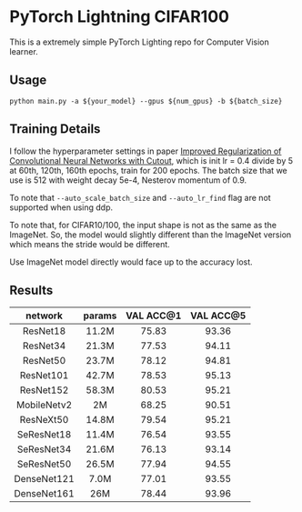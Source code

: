 # PyTorch Lightning CIFAR100

This is a extremely simple PyTorch Lighting repo for Computer Vision learner.

## Usage
`python main.py -a ${your_model} --gpus ${num_gpus} -b ${batch_size}`

## Training Details

I follow the hyperparameter settings in paper [Improved Regularization of Convolutional Neural Networks with Cutout](https://arxiv.org/abs/1708.04552v2), which is init lr = 0.4 divide by 5 at 60th, 120th, 160th epochs, train for 200 epochs. The batch size that we use is 512 with weight decay 5e-4, Nesterov momentum of 0.9.

To note that  `--auto_scale_batch_size` and `--auto_lr_find` flag are not supported when using ddp.

To note that, for CIFAR10/100, the input shape is not as the same as the ImageNet. 
So, the model would slightly different than the ImageNet version which means the stride would be different.

Use ImageNet model directly would face up to the accuracy lost.

## Results

|   network   | params | VAL ACC@1 | VAL ACC@5 |
| :---------: | :----: | :-----: | :-----: |
|  ResNet18   | 11.2M  |  75.83  |  93.36  |
|  ResNet34   | 21.3M  |  77.53  |  94.11  |
|  ResNet50   | 23.7M  |  78.12  |  94.81  |
|  ResNet101  | 42.7M  |  78.53  |  95.13  |
|  ResNet152  | 58.3M  |  80.53  |  95.21  |
| MobileNetv2 |   2M   |  68.25  |  90.51  |
|  ResNeXt50  | 14.8M  |  79.54  |  95.21  |
| SeResNet18  | 11.4M  |  76.54  |  93.55  |
| SeResNet34  | 21.6M  |  76.13  |  93.14  |
| SeResNet50  | 26.5M  |  77.94  |  94.55  |
| DenseNet121 | 7.0M | 77.01 | 93.55 |
| DenseNet161 | 26M | 78.44 | 93.96 |
